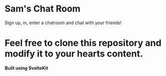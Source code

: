 # Sam's Chat Room

Sign up, in, enter a chatroom and chat with your friends!

# Feel free to clone this repository and modify it to your hearts content.

#### Built using SvelteKit
